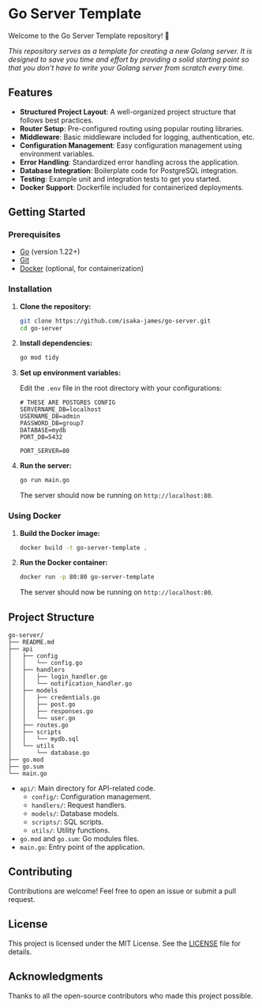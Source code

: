 # Go Server Template

Welcome to the Go Server Template repository! 🎉

*This repository serves as a template for creating a new Golang server. It is designed to save you time and effort by providing a solid starting point so that you don't have to write your Golang server from scratch every time.*

## Features

- **Structured Project Layout**: A well-organized project structure that follows best practices.
- **Router Setup**: Pre-configured routing using popular routing libraries.
- **Middleware**: Basic middleware included for logging, authentication, etc.
- **Configuration Management**: Easy configuration management using environment variables.
- **Error Handling**: Standardized error handling across the application.
- **Database Integration**: Boilerplate code for PostgreSQL integration.
- **Testing**: Example unit and integration tests to get you started.
- **Docker Support**: Dockerfile included for containerized deployments.

## Getting Started

### Prerequisites

- [Go](https://golang.org/doc/install) (version 1.22+)
- [Git](https://git-scm.com/book/en/v2/Getting-Started-Installing-Git)
- [Docker](https://docs.docker.com/get-docker/) (optional, for containerization)

### Installation

1. **Clone the repository:**

    ```sh
    git clone https://github.com/isaka-james/go-server.git
    cd go-server
    ```

2. **Install dependencies:**

    ```sh
    go mod tidy
    ```

3. **Set up environment variables:**

    Edit the `.env` file in the root directory with your configurations:

    ```env
    # THESE ARE POSTGRES CONFIG
    SERVERNAME_DB=localhost
    USERNAME_DB=admin
    PASSWORD_DB=group7
    DATABASE=mydb
    PORT_DB=5432

    PORT_SERVER=80
    ```

4. **Run the server:**

    ```sh
    go run main.go
    ```

    The server should now be running on `http://localhost:80`.


### Using Docker

1. **Build the Docker image:**

    ```sh
    docker build -t go-server-template .
    ```

2. **Run the Docker container:**

    ```sh
    docker run -p 80:80 go-server-template
    ```

    The server should now be running on `http://localhost:80`.

## Project Structure

```plaintext
go-server/
├── README.md
├── api
│   ├── config
│   │   └── config.go
│   ├── handlers
│   │   ├── login_handler.go
│   │   └── notification_handler.go
│   ├── models
│   │   ├── credentials.go
│   │   ├── post.go
│   │   ├── responses.go
│   │   └── user.go
│   ├── routes.go
│   ├── scripts
│   │   └── mydb.sql
│   └── utils
│       └── database.go
├── go.mod
├── go.sum
└── main.go
```

- `api/`: Main directory for API-related code.
  - `config/`: Configuration management.
  - `handlers/`: Request handlers.
  - `models/`: Database models.
  - `scripts/`: SQL scripts.
  - `utils/`: Utility functions.
- `go.mod` and `go.sum`: Go modules files.
- `main.go`: Entry point of the application.



## Contributing

Contributions are welcome! Feel free to open an issue or submit a pull request.

## License

This project is licensed under the MIT License. See the [LICENSE](LICENSE) file for details.

## Acknowledgments

Thanks to all the open-source contributors who made this project possible.

